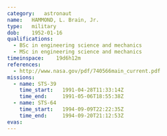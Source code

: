 ```yaml
---
category:	astronaut
name:	HAMMOND, L. Brain, Jr.
type:	military
dob:	1952-01-16
qualifications:
  - BSc in engineering science and mechanics
  - MSc in engineering science and mechanics
timeinspace:	19d6h12m
references:
  - http://www.nasa.gov/pdf/740566main_current.pdf
missions:
  - name: STS-39
    time_start:   1991-04-28T11:33:14Z
    time_end:     1991-05-06T18:55:38Z
  - name: STS-64
    time_start:   1994-09-09T22:22:35Z
    time_end:     1994-09-20T21:12:53Z
evas:
---
```

